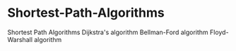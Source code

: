 # Shortest-Path-Algorithms
Shortest Path Algorithms  Dijkstra's algorithm Bellman-Ford algorithm Floyd-Warshall algorithm
